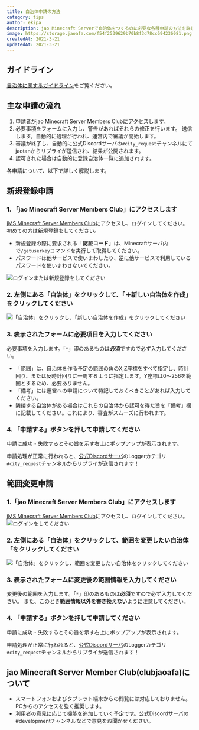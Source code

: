 ```yaml
---
title: 自治体申請の方法
category: tips
author: ekipa
description: jao Minecraft Serverで自治体をつくるのに必要な各種申請の方法を詳しく解説します。
image: https://storage.jaoafa.com/f54f2539629b70b8f3d78cc694236081.png
createdAt: 2021-3-21
updatedAt: 2021-3-21
---
```


## ガイドライン

[自治体に関するガイドライン](/server/guidelines/cities)をご覧ください。

## 主な申請の流れ

1. 申請者がjao Minecraft Server Members Clubにアクセスします。
2. 必要事項をフォームに入力し、警告があればそれらの修正を行います。
送信します。自動的に処理が行われ、運営内で審議が開始します。
3. 審議が終了し、自動的に公式Discordサーバの`#city_request`チャンネルにてjaotanからリプライが送信され、結果が公開されます。
4. 認可された場合は自動的に登録自治体一覧に追加されます。

各申請について、以下で詳しく解説します。

## 新規登録申請

### 1. 「jao Minecraft Server Members Club」にアクセスします

[jMS Minecraft Server Members Club](https://club.jaoafa.com/)にアクセスし、ログインしてください。初めての方は新規登録をしてください。

- 新規登録の際に要求される「**認証コード**」は、Minecraftサーバ内で`/getuserkey`コマンドを実行して取得してください。
- パスワードは他サービスで使いまわしたり、逆に他サービスで利用しているパスワードを使いまわさないでください。

![ログインまたは新規登録をしてください](https://storage.jaoafa.com/9e47a8f93863ac50d58aec6c380c7e14.png)

### 2. 左側にある「**自治体**」をクリックして、「＋**新しい自治体を作成**」をクリックしてください

![「自治体」をクリックし、「新しい自治体を作成」をクリックしてください](https://storage.jaoafa.com/cf78be7f4a04d22804de65c7ff604e4b.png)

### 3. 表示されたフォームに必要項目を入力してください

必要事項を入力します。「`*`」印のあるものは**必須**ですので必ず入力してください。

- 「範囲」は、自治体を作る予定の範囲の角のX,Z座標をすべて指定し、時計回り、または反時計回りに一周するように指定します。Y座標は0～256を範囲とするため、必要ありません。
- 「備考」には運営への申請について特記しておくべきことがあれば入力してください。
- 隣接する自治体がある場合はこれらの自治体から認可を得た旨を「備考」欄に記載してください。これにより、審査がスムーズに行われます。

### 4. 「申請する」ボタンを押して申請してください

申請に成功・失敗するとその旨を示す右上にポップアップが表示されます。

申請処理が正常に行われると、[公式Discordサーバ](/blog/join_discord)のLoggerカテゴリ`#city_request`チャンネルからリプライが送信されます！

## 範囲変更申請

### 1.「jao Minecraft Server Members Club」にアクセスします

[jMS Minecraft Server Members Club](https://club.jaoafa.com/)にアクセスし、ログインしてください。
![ログインをしてください](https://storage.jaoafa.com/49fbbd86ac3c1ff9d97ac16df06765cc.png)

### 2. 左側にある「**自治体**」をクリックして、範囲を変更したい自治体「をクリックしてください

![「自治体」をクリックし、範囲を変更したい自治体をクリックしてください](https://storage.jaoafa.com/cf78be7f4a04d22804de65c7ff604e4b.png)

### 3. 表示されたフォームに変更後の範囲情報を入力してください

変更後の範囲を入力します。「`*`」印のあるものは**必須**ですので必ず入力してください。
また、このとき**範囲情報以外を書き換えない**ように注意してください。

### 4. 「申請する」ボタンを押して申請してください

申請に成功・失敗するとその旨を示す右上にポップアップが表示されます。

申請処理が正常に行われると、[公式Discordサーバ](/blog/join_discord)のLoggerカテゴリ`#city_request`チャンネルからリプライが送信されます！

## jao Minecraft Server Member Club(clubjaoafa)について

- スマートフォンおよびタブレット端末からの閲覧には対応しておりません。PCからのアクセスを強く推奨します。
- 利用者の意見に応じて機能を追加していく予定です。公式Discordサーバの#developmentチャンネルなどで意見をお聞かせください。
